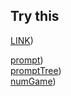 ## Try this
[LINK](https://kaede0902.github.io/JS/superIntro/ch03_dialogBox/))

[prompt](./prompt.html))  
[promptTree](./promptTree.html))  
[numGame](./numGame.html))  
